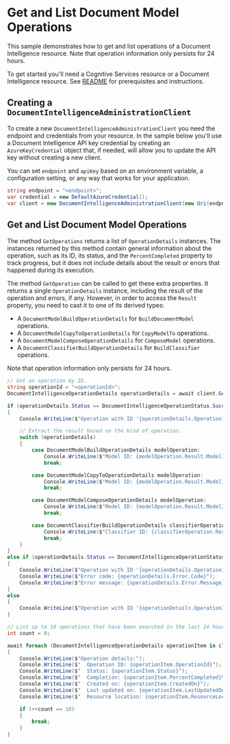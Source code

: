 # Get and List Document Model Operations

This sample demonstrates how to get and list operations of a Document Intelligence resource. Note that operation information only persists for 24 hours.

To get started you'll need a Cognitive Services resource or a Document Intelligence resource. See [README][README] for prerequisites and instructions.

## Creating a `DocumentIntelligenceAdministrationClient`

To create a new `DocumentIntelligenceAdministrationClient` you need the endpoint and credentials from your resource. In the sample below you'll use a Document Intelligence API key credential by creating an `AzureKeyCredential` object that, if needed, will allow you to update the API key without creating a new client.

You can set `endpoint` and `apiKey` based on an environment variable, a configuration setting, or any way that works for your application.

```C# Snippet:CreateDocumentIntelligenceAdministrationClient
string endpoint = "<endpoint>";
var credential = new DefaultAzureCredential();
var client = new DocumentIntelligenceAdministrationClient(new Uri(endpoint), credential);
```

## Get and List Document Model Operations

The method `GetOperations` returns a list of `OperationDetails` instances. The instances returned by this method contain general information about the operation, such as its ID, its status, and the `PercentCompleted` property to track progress, but it does not include details about the result or errors that happened during its execution.

The method `GetOperation` can be called to get these extra properties. It returns a single `OperationDetails` instance, including the result of the operation and errors, if any. However, in order to access the `Result` property, you need to cast it to one of its derived types:
- A `DocumentModelBuildOperationDetails` for `BuildDocumentModel` operations.
- A `DocumentModelCopyToOperationDetails` for `CopyModelTo` operations.
- A `DocumentModelComposeOperationDetails` for `ComposeModel` operations.
- A `DocumentClassifierBuildOperationDetails` for `BuildClassifier` operations.

Note that operation information only persists for 24 hours.

```C# Snippet:DocumentIntelligenceSampleGetAndListOperations
// Get an operation by ID.
string operationId = "<operationId>";
DocumentIntelligenceOperationDetails operationDetails = await client.GetOperationAsync(operationId);

if (operationDetails.Status == DocumentIntelligenceOperationStatus.Succeeded)
{
    Console.WriteLine($"Operation with ID '{operationDetails.OperationId}' has succeeded.");

    // Extract the result based on the kind of operation.
    switch (operationDetails)
    {
        case DocumentModelBuildOperationDetails modelOperation:
            Console.WriteLine($"Model ID: {modelOperation.Result.ModelId}");
            break;

        case DocumentModelCopyToOperationDetails modelOperation:
            Console.WriteLine($"Model ID: {modelOperation.Result.ModelId}");
            break;

        case DocumentModelComposeOperationDetails modelOperation:
            Console.WriteLine($"Model ID: {modelOperation.Result.ModelId}");
            break;

        case DocumentClassifierBuildOperationDetails classifierOperation:
            Console.WriteLine($"Classifier ID: {classifierOperation.Result.ClassifierId}");
            break;
    }
}
else if (operationDetails.Status == DocumentIntelligenceOperationStatus.Failed)
{
    Console.WriteLine($"Operation with ID '{operationDetails.OperationId}' has failed.");
    Console.WriteLine($"Error code: {operationDetails.Error.Code}");
    Console.WriteLine($"Error message: {operationDetails.Error.Message}");
}
else
{
    Console.WriteLine($"Operation with ID '{operationDetails.OperationId}' has status '{operationDetails.Status}'.");
}

// List up to 10 operations that have been executed in the last 24 hours.
int count = 0;

await foreach (DocumentIntelligenceOperationDetails operationItem in client.GetOperationsAsync())
{
    Console.WriteLine($"Operation details:");
    Console.WriteLine($"  Operation ID: {operationItem.OperationId}");
    Console.WriteLine($"  Status: {operationItem.Status}");
    Console.WriteLine($"  Completion: {operationItem.PercentCompleted}%");
    Console.WriteLine($"  Created on: {operationItem.CreatedOn}");
    Console.WriteLine($"  Last updated on: {operationItem.LastUpdatedOn}");
    Console.WriteLine($"  Resource location: {operationItem.ResourceLocation}");

    if (++count == 10)
    {
        break;
    }
}
```

[README]: https://github.com/Azure/azure-sdk-for-net/tree/main/sdk/documentintelligence/Azure.AI.DocumentIntelligence#getting-started
